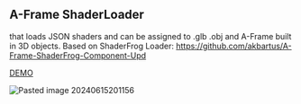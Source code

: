 ## A-Frame ShaderLoader 
that loads JSON shaders and can be assigned to .glb .obj and A-Frame built in 3D objects.
Based on ShaderFrog Loader: https://github.com/akbartus/A-Frame-ShaderFrog-Component-Upd

[DEMO](https://a-frame-shaderloader.glitch.me)

![Pasted image 20240615201156](https://github.com/Alvis1/a-frame-shaderloader/assets/28161082/d1e69f4d-f35e-46a6-877f-d9ba5d4b1153)

